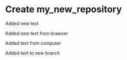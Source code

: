 ﻿# Create my_new_repository

Added new text

Added new text from brawser

Added text from computer

Added text to new branch